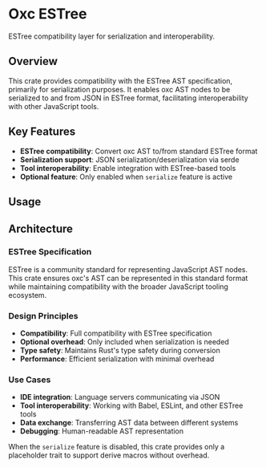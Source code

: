 # Oxc ESTree

ESTree compatibility layer for serialization and interoperability.

## Overview

This crate provides compatibility with the ESTree AST specification, primarily for serialization purposes. It enables oxc AST nodes to be serialized to and from JSON in ESTree format, facilitating interoperability with other JavaScript tools.

## Key Features

- **ESTree compatibility**: Convert oxc AST to/from standard ESTree format
- **Serialization support**: JSON serialization/deserialization via serde
- **Tool interoperability**: Enable integration with ESTree-based tools
- **Optional feature**: Only enabled when `serialize` feature is active

## Usage

## Architecture

### ESTree Specification

ESTree is a community standard for representing JavaScript AST nodes. This crate ensures oxc's AST can be represented in this standard format while maintaining compatibility with the broader JavaScript tooling ecosystem.

### Design Principles

- **Compatibility**: Full compatibility with ESTree specification
- **Optional overhead**: Only included when serialization is needed
- **Type safety**: Maintains Rust's type safety during conversion
- **Performance**: Efficient serialization with minimal overhead

### Use Cases

- **IDE integration**: Language servers communicating via JSON
- **Tool interoperability**: Working with Babel, ESLint, and other ESTree tools
- **Data exchange**: Transferring AST data between different systems
- **Debugging**: Human-readable AST representation

When the `serialize` feature is disabled, this crate provides only a placeholder trait to support derive macros without overhead.
